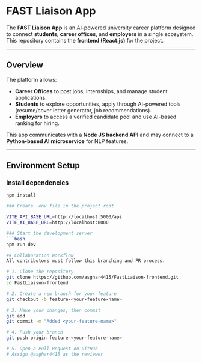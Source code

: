 # FAST Liaison App

The **FAST Liaison App** is an AI-powered university career platform designed to connect **students**, **career offices**, and **employers** in a single ecosystem.  
This repository contains the **frontend (React.js)** for the project.

---

## Overview

The platform allows:
- **Career Offices** to post jobs, internships, and manage student applications.  
- **Students** to explore opportunities, apply through AI-powered tools (resume/cover letter generator, job recommendations).  
- **Employers** to access a verified candidate pool and use AI-based ranking for hiring.

This app communicates with a **Node JS backend API** and may connect to a **Python-based AI microservice** for NLP features.

---

## Environment Setup

### Install dependencies
```bash
npm install

### Create .env file in the project root

VITE_API_BASE_URL=http://localhost:5000/api
VITE_AI_BASE_URL=http://localhost:8000

### Start the development server
```bash
npm run dev

## Collaboration Workflow
All contributors must follow this branching and PR process:

# 1. Clone the repository
git clone https://github.com/asghar4415/FastLiaison-frontend.git
cd FastLiaison-frontend

# 2. Create a new branch for your feature
git checkout -b feature-<your-feature-name>

# 3. Make your changes, then commit
git add .
git commit -m "Added <your-feature-name>"

# 4. Push your branch
git push origin feature-<your-feature-name>

# 5. Open a Pull Request on GitHub
# Assign @asghar4415 as the reviewer

